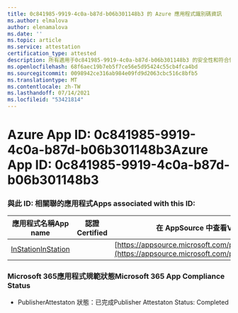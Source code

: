 ```yaml
---
title: 0c841985-9919-4c0a-b87d-b06b301148b3 的 Azure 應用程式識別碼資訊
ms.author: elmalova
author: elenamalova
ms.date: ''
ms.topic: article
ms.service: attestation
certification_type: attested
description: 所有適用于0c841985-9919-4c0a-b87d-b06b301148b3 的安全性和符合性資訊資訊。
ms.openlocfilehash: 68f6aec19b7eb5f7ce56e5d95424c55cb4fca4bd
ms.sourcegitcommit: 0098942ce316ab984e09fd9d2063cbc516c8bfb5
ms.translationtype: MT
ms.contentlocale: zh-TW
ms.lasthandoff: 07/14/2021
ms.locfileid: "53421814"
---
```

# <a name="azure-app-id-0c841985-9919-4c0a-b87d-b06b301148b3"></a><span data-ttu-id="2ff73-103">Azure App ID: 0c841985-9919-4c0a-b87d-b06b301148b3</span><span class="sxs-lookup"><span data-stu-id="2ff73-103">Azure App ID: 0c841985-9919-4c0a-b87d-b06b301148b3</span></span>


### <a name="apps-associated-with-this-id"></a><span data-ttu-id="2ff73-104">與此 ID: 相關聯的應用程式</span><span class="sxs-lookup"><span data-stu-id="2ff73-104">Apps associated with this ID:</span></span>
| <span data-ttu-id="2ff73-105">**應用程式名稱**</span><span class="sxs-lookup"><span data-stu-id="2ff73-105">**App name**</span></span> | <span data-ttu-id="2ff73-106">**認證**</span><span class="sxs-lookup"><span data-stu-id="2ff73-106">**Certified**</span></span> | <span data-ttu-id="2ff73-107">**在 AppSource 中查看**</span><span class="sxs-lookup"><span data-stu-id="2ff73-107">**View in AppSource**</span></span> |
|-|-|-|
| [<span data-ttu-id="2ff73-108">InStation</span><span class="sxs-lookup"><span data-stu-id="2ff73-108">InStation</span></span>](https://docs.microsoft.com/en-us/microsoft-365-app-certification/forward/WA200001701) |  | [https://appsource.microsoft.com/product/office/WA200001701](https://appsource.microsoft.com/product/office/WA200001701) |

### <a name="microsoft-365-app-compliance-status"></a><span data-ttu-id="2ff73-109">Microsoft 365應用程式規範狀態</span><span class="sxs-lookup"><span data-stu-id="2ff73-109">Microsoft 365 App Compliance Status</span></span>
- <span data-ttu-id="2ff73-110">PublisherAttestaton 狀態：已完成</span><span class="sxs-lookup"><span data-stu-id="2ff73-110">Publisher Attestaton Status: Completed</span></span>
